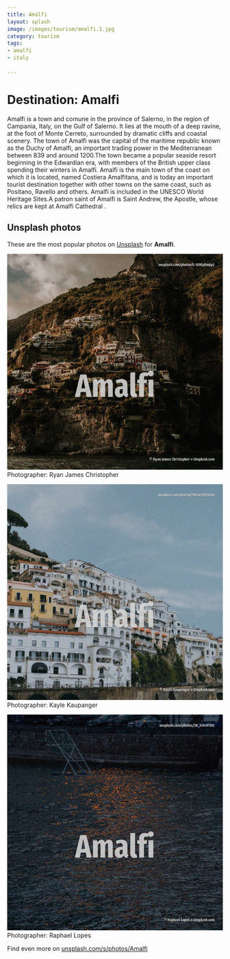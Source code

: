 ```yaml
---
title: Amalfi
layout: splash
image: /images/tourism/amalfi.1.jpg
category: tourism
tags:
- amalfi
- italy

---
```

# Destination: Amalfi

Amalfi  is a town and comune in the province of Salerno, in the region of Campania, Italy, on the  Gulf of Salerno. It lies at the mouth of a deep ravine, at the foot of Monte Cerreto, surrounded by dramatic cliffs  and coastal scenery. The town of Amalfi was the capital of the maritime republic known as the Duchy of Amalfi, an  important trading power in the Mediterranean between 839 and around 1200.The town became a popular  seaside resort beginning in the Edwardian era, with members of the British upper class spending  their winters in Amalfi. Amalfi is the main town of the coast on which it is located, named Costiera Amalfitana, and is  today an important tourist destination together with other towns on the same coast, such as  Positano, Ravello and others. Amalfi is included in the UNESCO World Heritage Sites.A patron saint of Amalfi is Saint Andrew, the  Apostle, whose relics are kept at Amalfi Cathedral . 

 
## Unsplash photos
These are the most popular photos on [Unsplash](https://unsplash.com) for **Amalfi**.
 
![Amalfi](/images/tourism/amalfi.1.jpg)
Photographer:  Ryan James Christopher
 
![Amalfi](/images/tourism/amalfi.2.jpg)
Photographer:  Kayle Kaupanger
 
![Amalfi](/images/tourism/amalfi.3.jpg)
Photographer:  Raphael Lopes
 
Find even more on [unsplash.com/s/photos/Amalfi](https://unsplash.com/s/photos/Amalfi)
 
